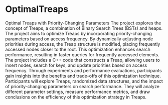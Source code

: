 # OptimalTreaps
Optimal Treaps with Priority-Changing Parameters
The project explores the concept of Treaps, a combination of Binary Search Trees (BSTs) and heaps. The project aims to optimize Treaps by incorporating priority-changing parameters based on access frequency.
By dynamically adjusting node priorities during access, the Treap structure is modified, placing frequently accessed nodes closer to the root. This optimization enhances search performance, resulting in faster queries for frequently accessed elements.
The project includes a C++ code that constructs a Treap, allowing users to insert nodes, search for keys, and update priorities based on access frequency. Through experiments and performance evaluations, participants gain insights into the benefits and trade-offs of this optimization technique.
Participants will explore Treaps, randomized data structures, and the impact of priority-changing parameters on search performance. They will analyze different parameter settings, measure performance metrics, and draw conclusions on the efficiency of this optimization strategy in Treaps.
